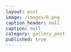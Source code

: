 ```yaml
---
layout: post
image: /images/6.png
caption_header: null
caption: null
category: gallery_post
published: true
---
```


